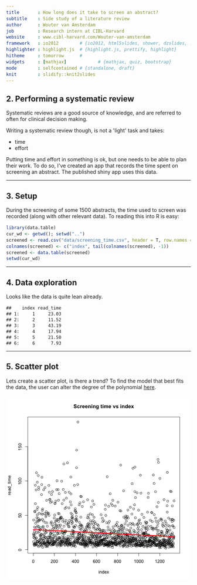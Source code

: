```yaml
---
title       : How long does it take to screen an abstract?
subtitle    : Side study of a literature review
author      : Wouter van Amsterdam
job         : Research intern at CIBL-Harvard
website     : www.cibl-harvard.com/Wouter-van-amsterdam
framework   : io2012        # {io2012, html5slides, shower, dzslides, ...}
highlighter : highlight.js  # {highlight.js, prettify, highlight}
hitheme     : tomorrow      # 
widgets     : [mathjax]            # {mathjax, quiz, bootstrap}
mode        : selfcontained # {standalone, draft}
knit        : slidify::knit2slides
---
```


## 2. Performing a systematic review

Systematic reviews are a good source of knowledge, and are referred to often 
for clinical decision making. 

Writing a systematic review though, is not a 'light' task and takes:
- time
- effort

Putting time and effort in something is ok, but one needs to be able to plan
 their work. To do so, I've created an app that records the time spent on 
 screening an abstract. The published shiny app uses this data.

---


## 3. Setup

During the screening of some 1500 abstracts, the time used to screen was 
recorded (along with other relevant data). To reading this into R is easy:


```r
library(data.table)
cur_wd <- getwd(); setwd("..")
screened <- read.csv("data/screening_time.csv", header = T, row.names = NULL)
colnames(screened) <- c("index", tail(colnames(screened), -1))
screened <- data.table(screened)
setwd(cur_wd)
```


---


## 4. Data exploration

Looks like the data is quite lean already.


```
##    index read_time
## 1:     1     23.03
## 2:     2     11.52
## 3:     3     43.19
## 4:     4     17.94
## 5:     5     21.50
## 6:     6      7.93
```


---


## 5. Scatter plot


Lets create a scatter plot, is there a trend? To find the model that best fits 
the data, the user can alter the degree of the polynomial [here](https://vanamsterdam.shinyapps.io/abstract_sreening_time/).

![plot of chunk scatter](assets/fig/scatter-1.png)
